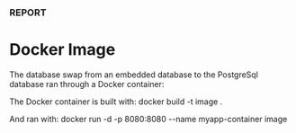 ### REPORT ###
# Docker Image #

The database swap from an embedded database to the PostgreSql database ran through a Docker container:

The Docker container is built with:
docker build -t image .

And ran with:
docker run -d -p 8080:8080 --name myapp-container image
